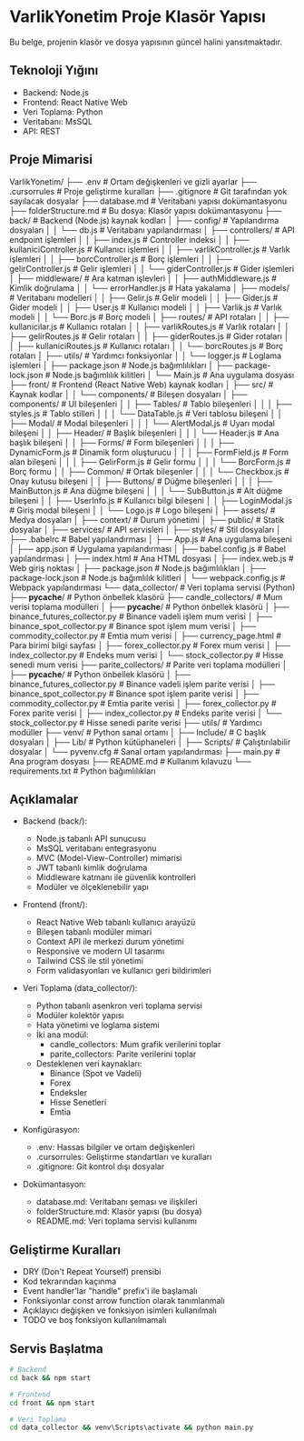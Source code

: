 # VarlikYonetim Proje Klasör Yapısı

Bu belge, projenin klasör ve dosya yapısının güncel halini yansıtmaktadır.

## Teknoloji Yığını
- Backend: Node.js
- Frontend: React Native Web
- Veri Toplama: Python
- Veritabanı: MsSQL
- API: REST

## Proje Mimarisi

VarlikYonetim/
├── .env                           # Ortam değişkenleri ve gizli ayarlar
├── .cursorrules                   # Proje geliştirme kuralları
├── .gitignore                     # Git tarafından yok sayılacak dosyalar
├── database.md                    # Veritabanı yapısı dokümantasyonu
├── folderStructure.md             # Bu dosya: Klasör yapısı dokümantasyonu
├── back/                          # Backend (Node.js) kaynak kodları
│   ├── config/                    # Yapılandırma dosyaları
│   │   └── db.js                 # Veritabanı yapılandırması
│   ├── controllers/               # API endpoint işlemleri
│   │   ├── index.js              # Controller indeksi
│   │   ├── kullaniciController.js # Kullanıcı işlemleri
│   │   ├── varlikController.js   # Varlık işlemleri
│   │   ├── borcController.js     # Borç işlemleri
│   │   ├── gelirController.js    # Gelir işlemleri
│   │   └── giderController.js    # Gider işlemleri
│   ├── middleware/                # Ara katman işlevleri
│   │   ├── authMiddleware.js     # Kimlik doğrulama
│   │   └── errorHandler.js       # Hata yakalama
│   ├── models/                    # Veritabanı modelleri
│   │   ├── Gelir.js             # Gelir modeli
│   │   ├── Gider.js             # Gider modeli
│   │   ├── User.js              # Kullanıcı modeli
│   │   ├── Varlik.js            # Varlık modeli
│   │   └── Borc.js              # Borç modeli
│   ├── routes/                    # API rotaları
│   │   ├── kullanicilar.js      # Kullanıcı rotaları
│   │   ├── varlikRoutes.js      # Varlık rotaları
│   │   ├── gelirRoutes.js       # Gelir rotaları
│   │   ├── giderRoutes.js       # Gider rotaları
│   │   ├── kullaniciRoutes.js   # Kullanıcı rotaları
│   │   └── borcRoutes.js        # Borç rotaları
│   ├── utils/                     # Yardımcı fonksiyonlar
│   │   └── logger.js            # Loglama işlemleri
│   ├── package.json               # Node.js bağımlılıkları
│   ├── package-lock.json          # Node.js bağımlılık kilitleri
│   └── Main.js                    # Ana uygulama dosyası
├── front/                         # Frontend (React Native Web) kaynak kodları
│   ├── src/                       # Kaynak kodlar
│   │   └── components/           # Bileşen dosyaları
│   ├── components/                # UI bileşenleri
│   │   ├── Tables/              # Tablo bileşenleri
│   │   │   ├── styles.js       # Tablo stilleri
│   │   │   └── DataTable.js    # Veri tablosu bileşeni
│   │   ├── Modal/               # Modal bileşenleri
│   │   │   └── AlertModal.js   # Uyarı modal bileşeni
│   │   ├── Header/              # Başlık bileşenleri
│   │   │   └── Header.js       # Ana başlık bileşeni
│   │   ├── Forms/               # Form bileşenleri
│   │   │   ├── DynamicForm.js  # Dinamik form oluşturucu
│   │   │   ├── FormField.js    # Form alan bileşeni
│   │   │   ├── GelirForm.js    # Gelir formu
│   │   │   └── BorcForm.js     # Borç formu
│   │   ├── Common/              # Ortak bileşenler
│   │   │   └── Checkbox.js     # Onay kutusu bileşeni
│   │   ├── Buttons/             # Düğme bileşenleri
│   │   │   ├── MainButton.js   # Ana düğme bileşeni
│   │   │   └── SubButton.js    # Alt düğme bileşeni
│   │   ├── UserInfo.js         # Kullanıcı bilgi bileşeni
│   │   ├── LoginModal.js       # Giriş modal bileşeni
│   │   └── Logo.js             # Logo bileşeni
│   ├── assets/                    # Medya dosyaları
│   ├── context/                   # Durum yönetimi
│   ├── public/                    # Statik dosyalar
│   ├── services/                  # API servisleri
│   ├── styles/                    # Stil dosyaları
│   ├── .babelrc                   # Babel yapılandırması
│   ├── App.js                     # Ana uygulama bileşeni
│   ├── app.json                   # Uygulama yapılandırması
│   ├── babel.config.js            # Babel yapılandırması
│   ├── index.html                 # Ana HTML dosyası
│   ├── index.web.js               # Web giriş noktası
│   ├── package.json               # Node.js bağımlılıkları
│   ├── package-lock.json          # Node.js bağımlılık kilitleri
│   └── webpack.config.js          # Webpack yapılandırması
└── data_collector/                # Veri toplama servisi (Python)
    ├── __pycache__/              # Python önbellek klasörü
    ├── candle_collectors/         # Mum verisi toplama modülleri
    │   ├── __pycache__/          # Python önbellek klasörü
    │   ├── binance_futures_collector.py    # Binance vadeli işlem mum verisi
    │   ├── binance_spot_collector.py       # Binance spot işlem mum verisi
    │   ├── commodity_collector.py          # Emtia mum verisi
    │   ├── currency_page.html             # Para birimi bilgi sayfası
    │   ├── forex_collector.py             # Forex mum verisi
    │   ├── index_collector.py             # Endeks mum verisi
    │   └── stock_collector.py             # Hisse senedi mum verisi
    ├── parite_collectors/         # Parite veri toplama modülleri
    │   ├── __pycache__/          # Python önbellek klasörü
    │   ├── binance_futures_collector.py    # Binance vadeli işlem parite verisi
    │   ├── binance_spot_collector.py       # Binance spot işlem parite verisi
    │   ├── commodity_collector.py          # Emtia parite verisi
    │   ├── forex_collector.py             # Forex parite verisi
    │   ├── index_collector.py             # Endeks parite verisi
    │   └── stock_collector.py             # Hisse senedi parite verisi
    ├── utils/                     # Yardımcı modüller
    ├── venv/                      # Python sanal ortamı
    │   ├── Include/              # C başlık dosyaları
    │   ├── Lib/                  # Python kütüphaneleri
    │   ├── Scripts/              # Çalıştırılabilir dosyalar
    │   └── pyvenv.cfg            # Sanal ortam yapılandırması
    ├── main.py                    # Ana program dosyası
    ├── README.md                  # Kullanım kılavuzu
    └── requirements.txt           # Python bağımlılıkları

## Açıklamalar

- Backend (back/):
  - Node.js tabanlı API sunucusu
  - MsSQL veritabanı entegrasyonu
  - MVC (Model-View-Controller) mimarisi
  - JWT tabanlı kimlik doğrulama
  - Middleware katmanı ile güvenlik kontrolleri
  - Modüler ve ölçeklenebilir yapı

- Frontend (front/):
  - React Native Web tabanlı kullanıcı arayüzü
  - Bileşen tabanlı modüler mimari
  - Context API ile merkezi durum yönetimi
  - Responsive ve modern UI tasarımı
  - Tailwind CSS ile stil yönetimi
  - Form validasyonları ve kullanıcı geri bildirimleri

- Veri Toplama (data_collector/):
  - Python tabanlı asenkron veri toplama servisi
  - Modüler kolektör yapısı
  - Hata yönetimi ve loglama sistemi
  - İki ana modül:
    - candle_collectors: Mum grafik verilerini toplar
    - parite_collectors: Parite verilerini toplar
  - Desteklenen veri kaynakları:
    - Binance (Spot ve Vadeli)
    - Forex
    - Endeksler
    - Hisse Senetleri
    - Emtia

- Konfigürasyon:
  - .env: Hassas bilgiler ve ortam değişkenleri
  - .cursorrules: Geliştirme standartları ve kuralları
  - .gitignore: Git kontrol dışı dosyalar

- Dokümantasyon:
  - database.md: Veritabanı şeması ve ilişkileri
  - folderStructure.md: Klasör yapısı (bu dosya)
  - README.md: Veri toplama servisi kullanımı

## Geliştirme Kuralları
- DRY (Don't Repeat Yourself) prensibi
- Kod tekrarından kaçınma
- Event handler'lar "handle" prefix'i ile başlamalı
- Fonksiyonlar const arrow function olarak tanımlanmalı
- Açıklayıcı değişken ve fonksiyon isimleri kullanılmalı
- TODO ve boş fonksiyon kullanılmamalı

## Servis Başlatma
```bash
# Backend
cd back && npm start

# Frontend
cd front && npm start

# Veri Toplama
cd data_collector && venv\Scripts\activate && python main.py
```
